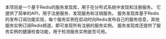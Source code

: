 本项目是一个基于Redis的服务发现库，用于在分布式系统中发现和注册服务。
它提供了简单的API，用于注册服务、发现服务和注销服务。
服务发现库基于Redis的发布订阅功能实现，每个服务实例在启动时向Redis发布自己的服务信息，其他服务实例订阅Redis频道，即可发现所有注册的服务实例。
服务发现库还提供了服务实例的健康检查功能，用于检测服务实例是否可用。